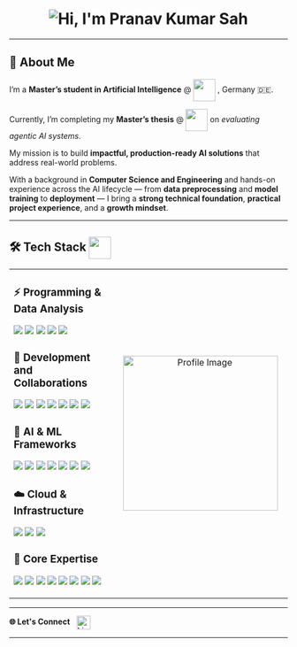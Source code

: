 <h1 align="center">
  <img src="https://readme-typing-svg.demolab.com?font=Fira+Code&size=35&weight=700&duration=3000&pause=500&color=000000&center=true&vCenter=true&height=80&width=600&repeat=true&lines=%F0%9F%91%8B+Hi,+I'm+Pranav+Kumar+Sah" 
       alt="Hi, I'm Pranav Kumar Sah" />
</h1>

---

## 🚀 About Me

I’m a **Master’s student in Artificial Intelligence** @ 
<img src="https://upload.wikimedia.org/wikipedia/commons/2/21/Thws-logo_English.png" 
     style="vertical-align:middle; height:40px;" /> , Germany 🇩🇪.  

Currently, I’m completing my **Master’s thesis** @ 
<img src="https://upload.wikimedia.org/wikipedia/commons/6/63/Databricks_Logo.png" 
     style="vertical-align:middle; height:40px;" /> on *evaluating agentic AI systems*.  

My mission is to build **impactful, production-ready AI solutions** that address real-world problems.

With a background in **Computer Science and Engineering** and hands-on experience across the AI lifecycle — from **data preprocessing** and **model training** to **deployment** — I bring a **strong technical foundation**, **practical project experience**, and a **growth mindset**.

---

## 🛠️ Tech Stack <img src="https://media.giphy.com/media/QTfX9Ejfra3ZmNxh6B/giphy.gif" width="40" align="center"/>

<table>
<tr>
<td>
  
  ### ⚡ Programming & Data Analysis
  <p>
    <img src="https://img.shields.io/badge/Python-3776AB?style=for-the-badge&logo=python&logoColor=white"/>
    <img src="https://img.shields.io/badge/Numpy-013243?style=for-the-badge&logo=numpy&logoColor=white"/>
    <img src="https://img.shields.io/badge/Pandas-150458?style=for-the-badge&logo=pandas&logoColor=white"/>
    <img src="https://img.shields.io/badge/Matplotlib-ffdd54?style=for-the-badge&logo=matplotlib&logoColor=black"/>
    <img src="https://img.shields.io/badge/Seaborn-4C8CBF?style=for-the-badge&logoColor=white"/>
  </p>

  ### 🧰 Development and Collaborations
  <p>
    <img src="https://img.shields.io/badge/VS_Code-007ACC?style=for-the-badge&logo=visual-studio-code&logoColor=white"/>
    <img src="https://img.shields.io/badge/Google_Colab-F9AB00?style=for-the-badge&logo=google-colab&logoColor=white"/>
    <img src="https://img.shields.io/badge/Jupyter-F37626?style=for-the-badge&logo=jupyter&logoColor=white"/>
    <img src="https://img.shields.io/badge/Git-F05032?style=for-the-badge&logo=git&logoColor=white"/>
    <img src="https://img.shields.io/badge/GitHub-181717?style=for-the-badge&logo=github&logoColor=white"/>
    <img src="https://img.shields.io/badge/Streamlit-FF4B4B?style=for-the-badge&logo=streamlit&logoColor=white"/>
    <img src="https://img.shields.io/badge/Ollama-000000?style=for-the-badge&logo=ollama&logoColor=white"/>
  </p>

  ### 🤖 AI & ML Frameworks
  <p>
    <img src="https://img.shields.io/badge/PyTorch-EE4C2C?style=for-the-badge&logo=pytorch&logoColor=white"/>
    <img src="https://img.shields.io/badge/LangChain-000000?style=for-the-badge&logo=langchain&logoColor=white"/>
    <img src="https://img.shields.io/badge/LangGraph-008CFF?style=for-the-badge&logoColor=white"/>
    <img src="https://img.shields.io/badge/TensorFlow-FF6F00?style=for-the-badge&logo=tensorflow&logoColor=white"/>
    <img src="https://img.shields.io/badge/Keras-D00000?style=for-the-badge&logo=keras&logoColor=white"/>
    <img src="https://img.shields.io/badge/Scikit--Learn-F7931E?style=for-the-badge&logo=scikit-learn&logoColor=white"/>
    <img src="https://img.shields.io/badge/HuggingFace-FFD100?style=for-the-badge&logo=huggingface&logoColor=black"/>
  </p>

  ### ☁️ Cloud & Infrastructure
  <p>
    <img src="https://img.shields.io/badge/Docker-2496ED?style=for-the-badge&logo=docker&logoColor=white"/>
    <img src="https://img.shields.io/badge/PostgreSQL-336791?style=for-the-badge&logo=postgresql&logoColor=white"/>
    <img src="https://img.shields.io/badge/Azure-0089D6?style=for-the-badge&logo=microsoft-azure&logoColor=white"/>
  </p>
  
  ### 🧠 Core Expertise
  <p>
    <img src="https://img.shields.io/badge/Machine_Learning-00A86B?style=for-the-badge"/>
    <img src="https://img.shields.io/badge/Deep_Learning-FF6F00?style=for-the-badge"/>
    <img src="https://img.shields.io/badge/Computer_Vision-1572B6?style=for-the-badge"/>
    <img src="https://img.shields.io/badge/LLMs-7B68EE?style=for-the-badge"/>
    <img src="https://img.shields.io/badge/Generative_AI-7B68EE?style=for-the-badge"/>
    <img src="https://img.shields.io/badge/Agentic_AI_Systems-FFB703?style=for-the-badge"/>
    <img src="https://img.shields.io/badge/API_Integration-0A66C2?style=for-the-badge"/>
    <img src="https://img.shields.io/badge/Software_Development-0A66C2?style=for-the-badge"/>
  </p>


</td>
<td align="center" width="300px">
  <img src="https://thumb.r2.moele.me/t/31300/31290216/a-0072.jpg" width="280px" alt="Profile Image"/>
</td>
</tr>
</table>




---

<p>
  <strong>🌐 Let's Connect</strong> &nbsp;
  <a href="https://www.linkedin.com/in/sah-pranav" target="_blank">
    <img src="https://cdn-icons-png.flaticon.com/512/174/174857.png" 
         alt="LinkedIn" width="25" style="vertical-align:middle;"/>
  </a>
</p>


---

